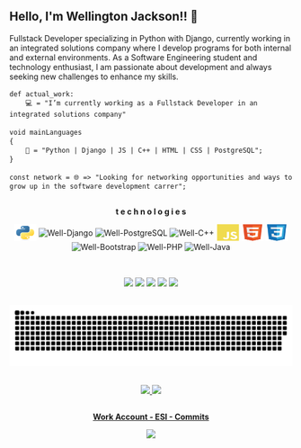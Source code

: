 ## Hello, I'm Wellington Jackson!! 👋
Fullstack Developer specializing in Python with Django, currently working in an integrated solutions company where I develop programs for both internal and external environments. As a Software Engineering student and technology enthusiast, I am passionate about development and always seeking new challenges to enhance my skills.
```
def actual_work:
    💻 = "I’m currently working as a Fullstack Developer in an integrated solutions company"

void mainLanguages
{
    🐍 = "Python | Django | JS | C++ | HTML | CSS | PostgreSQL";
}

const network = 🌐 => "Looking for networking opportunities and ways to grow up in the software development carrer";
```
 
##
<div align="center">
  <p><strong>t e c h n o l o g i e s </strong></p>
  <div style="display: inline_block" align="center">
    <img align="center" alt="Well-Python" height="30" width="40" src="https://raw.githubusercontent.com/devicons/devicon/master/icons/python/python-original.svg">
    <img align="center" alt="Well-Django" height="30" width="40" src="https://cdn.jsdelivr.net/gh/devicons/devicon/icons/django/django-plain.svg">
    <img align="center" alt="Well-PostgreSQL" height="30" width="40" src="https://cdn.jsdelivr.net/gh/devicons/devicon/icons/postgresql/postgresql-original-wordmark.svg">
    <img align="center" alt="Well-C++" height="30" width="40" src="https://cdn.jsdelivr.net/gh/devicons/devicon/icons/cplusplus/cplusplus-original.svg">
    <img align="center" alt="Well-JS" height="30" width="40" src="https://raw.githubusercontent.com/devicons/devicon/master/icons/javascript/javascript-plain.svg">
    <img align="center" alt="Well-HTML" height="30" width="40" src="https://raw.githubusercontent.com/devicons/devicon/master/icons/html5/html5-original.svg">
    <img align="center" alt="Well-CSS" height="30" width="40" src="https://raw.githubusercontent.com/devicons/devicon/master/icons/css3/css3-original.svg">
    <img align="center" alt="Well-Bootstrap" height="30" width="40" src="https://cdn.jsdelivr.net/gh/devicons/devicon/icons/bootstrap/bootstrap-original.svg">
    <img align="center" alt="Well-PHP" height="30" width="40" src="https://cdn.jsdelivr.net/gh/devicons/devicon/icons/php/php-plain.svg">
    <img align="center" alt="Well-Java" height="30" width="40" src="https://cdn.jsdelivr.net/gh/devicons/devicon/icons/java/java-original.svg">   
  </div>
</div>
  
##
<div align="center"><br>
  <a href="https://www.linkedin.com/in/jsrwell" target="_blank"><img src="https://img.shields.io/badge/-LinkedIn-%230077B5?style=for-the-badge&logo=linkedin&logoColor=white" target="_blank"></a>
  <a href="mailto:wellingtonjsramos@gmail.com"><img src="https://img.shields.io/badge/-Gmail-%23333?style=for-the-badge&logo=gmail&logoColor=white" target="_blank"></a>
  <a href="https://wa.me/5541997258110" target="_blank"><img src="https://img.shields.io/badge/WhatsApp-25D366?style=for-the-badge&logo=whatsapp&logoColor=white" target="_blank"></a>
  <a href="https://instagram.com/jsrwell" target="_blank"><img src="https://img.shields.io/badge/-Instagram-%23E4405F?style=for-the-badge&logo=instagram&logoColor=white" target="_blank"></a>
  <a href="https://twitter.com/jsrwell" target="_blank"><img src="https://img.shields.io/badge/Twitter-1DA1F2?style=for-the-badge&logo=twitter&logoColor=white" target="_blank"></a>
</div>
  
##
 <div align="center">
  <picture>
    <source media="(prefers-color-scheme: dark)" srcset="https://raw.githubusercontent.com/jsrwell/jsrwell/output/github-contribution-grid-snake-dark.svg">
    <source media="(prefers-color-scheme: light)" srcset="https://raw.githubusercontent.com/jsrwell/jsrwell/output/github-contribution-grid-snake.svg">
    <img alt="github contribution grid snake animation" src="https://raw.githubusercontent.com/jsrwell/jsrwell/output/github-contribution-grid-snake.svg">
  </picture>
 </div>

##
<div align="center">
  <a href="https://github.com/jsrwell">
  <img height="180em" src="https://github-readme-stats.vercel.app/api?username=jsrwell&show_icons=true&theme=transparent&include_all_commits=true&count_private=true"/>
  <img height="180em" src="https://github-readme-stats.vercel.app/api/top-langs/?username=jsrwell&layout=compact&langs_count=7&theme=transparent"/>
</div>
  
##
<div align="center">
  <a href="https://github.com/jsrwell-esiexata">
    <p><strong> Work Account - ESI - Commits </strong></p>
  <img height="180em" src="https://github-readme-stats.vercel.app/api?username=jsrwell-esiexata&show_icons=true&theme=dark&include_all_commits=true&count_private=true"/>
</div>

##
